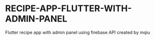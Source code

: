 # RECIPE-APP-FLUTTER-WITH-ADMIN-PANEL
Flutter recipe app with admin panel using firebase API
created by mqiu
